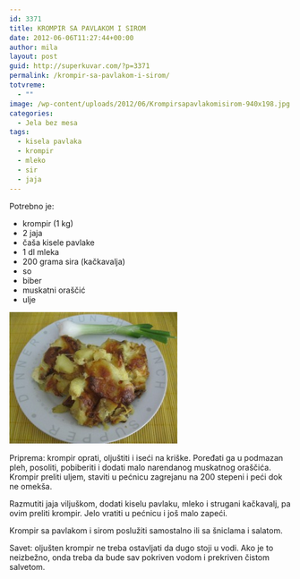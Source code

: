 ```yaml
---
id: 3371
title: KROMPIR SA PAVLAKOM I SIROM
date: 2012-06-06T11:27:44+00:00
author: mila
layout: post
guid: http://superkuvar.com/?p=3371
permalink: /krompir-sa-pavlakom-i-sirom/
totvreme:
  - ""
image: /wp-content/uploads/2012/06/Krompirsapavlakomisirom-940x198.jpg
categories:
  - Jela bez mesa
tags:
  - kisela pavlaka
  - krompir
  - mleko
  - sir
  - jaja
---
```

Potrebno je:

  * krompir (1 kg)
  * 2 jaja
  * čaša kisele pavlake
  * 1 dl mleka
  * 200 grama sira (kačkavalja)
  * so
  * biber
  * muskatni oraščić
  * ulje

<img class="alignnone size-medium wp-image-3374" title="Krompirsapavlakomisirom" src="/wp-content/uploads/2012/06/Krompirsapavlakomisirom-e1338897338726-300x235.jpg" alt="" width="300" height="235" /> 

Priprema: krompir oprati, oljuštiti i iseći na kriške. Poređati ga u podmazan pleh, posoliti, pobiberiti i dodati malo narendanog muskatnog oraščića. Krompir preliti uljem, staviti u pećnicu zagrejanu na 200 stepeni i peći dok ne omekša.

Razmutiti jaja viljuškom, dodati kiselu pavlaku, mleko i strugani kačkavalj, pa ovim preliti krompir. Jelo vratiti u pećnicu i još malo zapeći.

Krompir sa pavlakom i sirom poslužiti samostalno ili sa šniclama i salatom.

Savet: oljušten krompir ne treba ostavljati da dugo stoji u vodi. Ako je to neizbežno, onda treba da bude sav pokriven vodom i prekriven čistom salvetom.

&nbsp;
